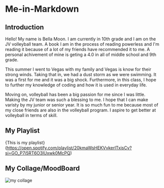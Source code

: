 # Me-in-Markdown
## Introduction

Hello! My name is Bella Moon. I am currently in 10th grade and I am on the JV volleyball team. A book I am in the process of reading powerless and I'm reading it because of a lot of my friends have recommended it to me. A personal achivement of mine is geting a 4.0 in all of middle school and 9th grade.

This summer I went to Vegas with my family and Vegas is know for their strong winds. Taking that in, we had a dust storm as we were swimming. It was a first for me and it was a big shock. Furthermore, in this class, I hope to further my knowledge of coding and how it is used in everyday life. 

Moving on, volleyball has been a big passion for me since I was little. Making the JV team was such a blessing to me. I hope that I can make varisty by my junior or senior year. It is so much fun to me because most of my close friends are also in the volleyball program. I aspire to get better at volleyball in terms of skill. 


## My Playlist

{This is my playlist}(https://open.spotify.com/playlist/20kmaWsHEKVvkerlTxisCv?si=GO_P7i5RT6O3lUxwk0McPQ)

## My Collage/MoodBoard

![my collage](https://www.canva.com/design/DAGwfElvjNQ/YrHqelIG7U7mFNkHID3EtA/edit?ui=e30)